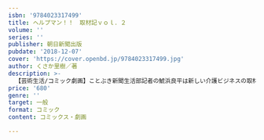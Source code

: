 ```yaml
---
isbn: '9784023317499'
title: ヘルプマン！！　取材記ｖｏｌ．２
volume: ''
series: ''
publisher: 朝日新聞出版
pubdate: '2018-12-07'
cover: 'https://cover.openbd.jp/9784023317499.jpg'
author: くさか里樹／著
description: >-
  【芸術生活/コミック劇画】ことぶき新聞生活部記者の鯱浜良平は新しい介護ビジネスの取材に飛び回っている。今回ぶち当たったテーマは「のりあいクルマ」。高齢者の夢をかなえる移動手段と事業を進める神崎仁や恩田百太郎と、白タク行為と阻止する団体との板挟みに遭い……。
price: '680'
genre: ''
target: 一般
format: コミック
content: コミックス・劇画

---
```

